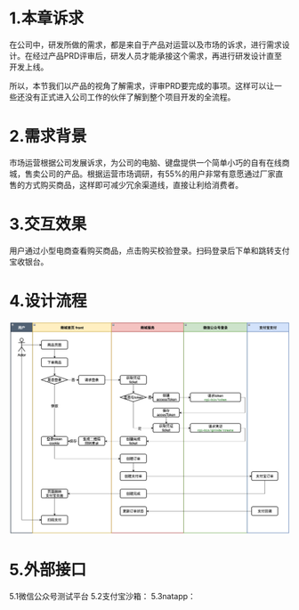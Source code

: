 # 1.本章诉求
在公司中，研发所做的需求，都是来自于产品对运营以及市场的诉求，进行需求设计。在经过产品PRD评审后，研发人员才能承接这个需求，再进行研发设计直至开发上线。

所以，本节我们以产品的视角了解需求，评审PRD要完成的事项。这样可以让一些还没有正式进入公司工作的伙伴了解到整个项目开发的全流程。
# 2.需求背景
市场运营根据公司发展诉求，为公司的电脑、键盘提供一个简单小巧的自有在线商城，售卖公司的产品。根据运营市场调研，有55%的用户非常有意愿通过厂家直售的方式购买商品，这样即可减少冗余渠道线，直接让利给消费者。
# 3.交互效果
用户通过小型电商查看购买商品，点击购买校验登录。扫码登录后下单和跳转支付宝收银台。
# 4.设计流程
![](https://raw.githubusercontent.com/cyprer/photo/main/obsidian/20250327093709717.png)
# 5.外部接口
5.1微信公众号测试平台[](https://mp.weixin.qq.com/debug/cgi-bin/sandbox?t=sandbox/login)
5.2支付宝沙箱：[](https://open.alipay.com/develop/manage)
5.3natapp：[](https://natapp.cn/)